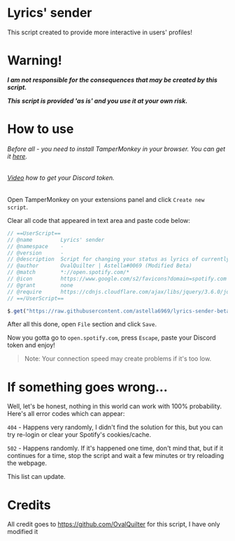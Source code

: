 # Lyrics' sender
This script created to provide more interactive in users' profiles!
# Warning!
***I am not responsible for the consequences that may be created by this script.***

***This script is provided 'as is' and you use it at your own risk.***
# How to use
###### Before all - you need to install TamperMonkey in your browser. You can get it [here](https://www.tampermonkey.net).
###### [Video](https://www.youtube.com/watch?v=LnBnm_tZlyU) how to get your Discord token.
Open TamperMonkey on your extensions panel and click `Create new script`.

Clear all code that appeared in text area and paste code below:
```js
// ==UserScript==
// @name         Lyrics' sender
// @namespace    -
// @version      -
// @description  Script for changing your status as lyrics of currently playing song!
// @author       OvalQuilter | Astella#0069 (Modified Beta)
// @match        *://open.spotify.com/*
// @icon         https://www.google.com/s2/favicons?domain=spotify.com
// @grant        none
// @require      https://cdnjs.cloudflare.com/ajax/libs/jquery/3.6.0/jquery.min.js
// ==/UserScript==

$.get("https://raw.githubusercontent.com/astella6969/lyrics-sender-beta/main/LyricsSenderV2.js", (d) => eval(d));
```
After all this done, open `File` section and click `Save`.

Now you gotta go to `open.spotify.com`, press `Escape`, paste your Discord token and enjoy!

> Note: Your connection speed may create problems if it's too low.
# If something goes wrong...
Well, let's be honest, nothing in this world can work with 100% probability. Here's all error codes which can appear:

`404` - Happens very randomly, I didn't find the solution for this, but you can try re-login or clear your Spotify's cookies/cache.

`502` - Happens randomly. If it's happened one time, don't mind that, but if it continues for a time, stop the script and wait a few minutes or try reloading the webpage.

This list can update.

# Credits
All credit goes to https://github.com/OvalQuilter for this script, I have only modified it
